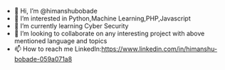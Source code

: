 - 👋 Hi, I’m @himanshubobade
- 👀 I’m interested in Python,Machine Learning,PHP,Javascript
- 🌱 I’m currently learning Cyber Security
- 💞️ I’m looking to collaborate on any interesting project with above mentioned language and topics
- 📫 How to reach me LinkedIn:https://www.linkedin.com/in/himanshu-bobade-059a071a8 

<!---
himanshubobade/himanshubobade is a ✨ special ✨ repository because its `README.md` (this file) appears on your GitHub profile.
You can click the Preview link to take a look at your changes.
--->
